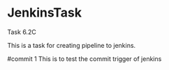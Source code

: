 # JenkinsTask
Task 6.2C

This is a task for creating pipeline to jenkins.

#commit 1
This is to test the commit trigger of jenkins
